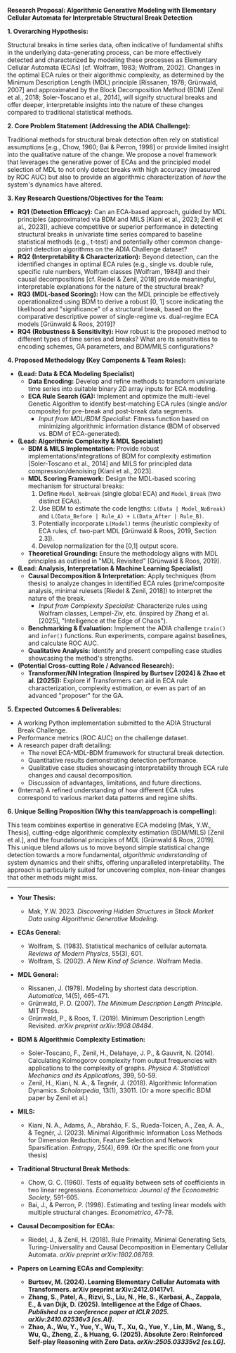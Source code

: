 **Research Proposal: Algorithmic Generative Modeling with Elementary Cellular Automata for Interpretable Structural Break Detection**

**1. Overarching Hypothesis:**

Structural breaks in time series data, often indicative of fundamental shifts in the underlying data-generating process, can be more effectively detected and characterized by modeling these processes as Elementary Cellular Automata (ECAs) [cf. Wolfram, 1983; Wolfram, 2002]. Changes in the optimal ECA rules or their algorithmic complexity, as determined by the Minimum Description Length (MDL) principle [Rissanen, 1978; Grünwald, 2007] and approximated by the Block Decomposition Method (BDM) [Zenil et al., 2018; Soler-Toscano et al., 2014], will signify structural breaks and offer deeper, interpretable insights into the nature of these changes compared to traditional statistical methods.

**2. Core Problem Statement (Addressing the ADIA Challenge):**

Traditional methods for structural break detection often rely on statistical assumptions [e.g., Chow, 1960; Bai & Perron, 1998] or provide limited insight into the qualitative nature of the change. We propose a novel framework that leverages the generative power of ECAs and the principled model selection of MDL to not only detect breaks with high accuracy (measured by ROC AUC) but also to provide an algorithmic characterization of *how* the system's dynamics have altered.

**3. Key Research Questions/Objectives for the Team:**

*   **RQ1 (Detection Efficacy):** Can an ECA-based approach, guided by MDL principles (approximated via BDM and MILS [Kiani et al., 2023; Zenil et al., 2023]), achieve competitive or superior performance in detecting structural breaks in univariate time series compared to baseline statistical methods (e.g., t-test) and potentially other common change-point detection algorithms on the ADIA Challenge dataset?
*   **RQ2 (Interpretability & Characterization):** Beyond detection, can the identified changes in optimal ECA rules (e.g., single vs. double rule, specific rule numbers, Wolfram classes [Wolfram, 1984]) and their causal decompositions [cf. Riedel & Zenil, 2018] provide meaningful, interpretable explanations for the nature of the structural break?
*   **RQ3 (MDL-based Scoring):** How can the MDL principle be effectively operationalized using BDM to derive a robust [0, 1] score indicating the likelihood and "significance" of a structural break, based on the comparative descriptive power of single-regime vs. dual-regime ECA models [Grünwald & Roos, 2019]?
*   **RQ4 (Robustness & Sensitivity):** How robust is the proposed method to different types of time series and breaks? What are its sensitivities to encoding schemes, GA parameters, and BDM/MILS configurations?

**4. Proposed Methodology (Key Components & Team Roles):**

*   **(Lead: Data & ECA Modeling Specialist)**
    *   **Data Encoding:** Develop and refine methods to transform univariate time series into suitable binary 2D array inputs for ECA modeling.
    *   **ECA Rule Search (GA):** Implement and optimize the multi-level Genetic Algorithm to identify best-matching ECA rules (single and/or composite) for pre-break and post-break data segments.
        *   *Input from MDL/BDM Specialist:* Fitness function based on minimizing algorithmic information distance (BDM of observed vs. BDM of ECA-generated).
*   **(Lead: Algorithmic Complexity & MDL Specialist)**
    *   **BDM & MILS Implementation:** Provide robust implementations/integrations of BDM for complexity estimation [Soler-Toscano et al., 2014] and MILS for principled data compression/denoising [Kiani et al., 2023].
    *   **MDL Scoring Framework:** Design the MDL-based scoring mechanism for structural breaks:
        1.  Define `Model_NoBreak` (single global ECA) and `Model_Break` (two distinct ECAs).
        2.  Use BDM to estimate the code lengths: `L(Data | Model_NoBreak)` and `L(Data_Before | Rule_A) + L(Data_After | Rule_B)`.
        3.  Potentially incorporate `L(Model)` terms (heuristic complexity of ECA rules, cf. two-part MDL [Grünwald & Roos, 2019, Section 2.3]).
        4.  Develop normalization for the [0,1] output score.
    *   **Theoretical Grounding:** Ensure the methodology aligns with MDL principles as outlined in "MDL Revisited" [Grünwald & Roos, 2019].
*   **(Lead: Analysis, Interpretation & Machine Learning Specialist)**
    *   **Causal Decomposition & Interpretation:** Apply techniques (from thesis) to analyze changes in identified ECA rules (prime/composite analysis, minimal rulesets [Riedel & Zenil, 2018]) to interpret the nature of the break.
        *   *Input from Complexity Specialist:* Characterize rules using Wolfram classes, Lempel-Ziv, etc. (inspired by Zhang et al. [2025], "Intelligence at the Edge of Chaos").
    *   **Benchmarking & Evaluation:** Implement the ADIA challenge `train()` and `infer()` functions. Run experiments, compare against baselines, and calculate ROC AUC.
    *   **Qualitative Analysis:** Identify and present compelling case studies showcasing the method's strengths.
*   **(Potential Cross-cutting Role / Advanced Research):**
    *   **Transformer/NN Integration (Inspired by Burtsev [2024] & Zhao et al. [2025]):** Explore if Transformers can aid in ECA rule characterization, complexity estimation, or even as part of an advanced "proposer" for the GA.

**5. Expected Outcomes & Deliverables:**

*   A working Python implementation submitted to the ADIA Structural Break Challenge.
*   Performance metrics (ROC AUC) on the challenge dataset.
*   A research paper draft detailing:
    *   The novel ECA-MDL-BDM framework for structural break detection.
    *   Quantitative results demonstrating detection performance.
    *   Qualitative case studies showcasing interpretability through ECA rule changes and causal decomposition.
    *   Discussion of advantages, limitations, and future directions.
*   (Internal) A refined understanding of how different ECA rules correspond to various market data patterns and regime shifts.

**6. Unique Selling Proposition (Why this team/approach is compelling):**

This team combines expertise in generative ECA modeling [Mak, Y.W., Thesis], cutting-edge algorithmic complexity estimation (BDM/MILS) [Zenil et al.], and the foundational principles of MDL [Grünwald & Roos, 2019]. This unique blend allows us to move beyond simple statistical change detection towards a more fundamental, *algorithmic understanding* of system dynamics and their shifts, offering unparalleled interpretability. The approach is particularly suited for uncovering complex, non-linear changes that other methods might miss.

---

*   **Your Thesis:**
    *   Mak, Y.W. 2023. *Discovering Hidden Structures in Stock Market Data using Algorithmic Generative Modeling*.
*   **ECAs General:**
    *   Wolfram, S. (1983). Statistical mechanics of cellular automata. *Reviews of Modern Physics*, 55(3), 601.
    *   Wolfram, S. (2002). *A New Kind of Science*. Wolfram Media.
*   **MDL General:**
    *   Rissanen, J. (1978). Modeling by shortest data description. *Automatica*, 14(5), 465-471.
    *   Grünwald, P. D. (2007). *The Minimum Description Length Principle*. MIT Press.
    *   Grünwald, P., & Roos, T. (2019). Minimum Description Length Revisited. *arXiv preprint arXiv:1908.08484*.
*   **BDM & Algorithmic Complexity Estimation:**
    *   Soler-Toscano, F., Zenil, H., Delahaye, J. P., & Gauvrit, N. (2014). Calculating Kolmogorov complexity from output frequencies with applications to the complexity of graphs. *Physica A: Statistical Mechanics and its Applications*, 399, 50-59.
    *   Zenil, H., Kiani, N. A., & Tegnér, J. (2018). Algorithmic Information Dynamics. *Scholarpedia*, 13(1), 33011. (Or a more specific BDM paper by Zenil et al.)
*   **MILS:**
    *   Kiani, N. A., Adams, A., Abrahão, F. S., Rueda-Toicen, A., Zea, A. A., & Tegnér, J. (2023). Minimal Algorithmic Information Loss Methods for Dimension Reduction, Feature Selection and Network Sparsification. *Entropy*, 25(4), 699. (Or the specific one from your thesis)
*   **Traditional Structural Break Methods:**
    *   Chow, G. C. (1960). Tests of equality between sets of coefficients in two linear regressions. *Econometrica: Journal of the Econometric Society*, 591-605.
    *   Bai, J., & Perron, P. (1998). Estimating and testing linear models with multiple structural changes. *Econometrica*, 47-78.
*   **Causal Decomposition for ECAs:**
    *   Riedel, J., & Zenil, H. (2018). Rule Primality, Minimal Generating Sets, Turing-Universality and Causal Decomposition in Elementary Cellular Automata. *arXiv preprint arXiv:1802.08769*.

*   **Papers on Learning ECAs and Complexity:**
    *   **Burtsev, M. (2024). Learning Elementary Cellular Automata with Transformers. arXiv preprint arXiv:2412.01417v1.** 
    *   **Zhang, S., Patel, A., Rizvi, S., Liu, N., He, S., Karbasi, A., Zappala, E., & van Dijk, D. (2025). Intelligence at the Edge of Chaos. *Published as a conference paper at ICLR 2025. arXiv:2410.02536v3 \[cs.AI]*.**
    *   **Zhao, A., Wu, Y., Yue, Y., Wu, T., Xu, Q., Yue, Y., Lin, M., Wang, S., Wu, Q., Zheng, Z., & Huang, G. (2025). Absolute Zero: Reinforced Self-play Reasoning with Zero Data. *arXiv:2505.03335v2 \[cs.LG]*.** 

